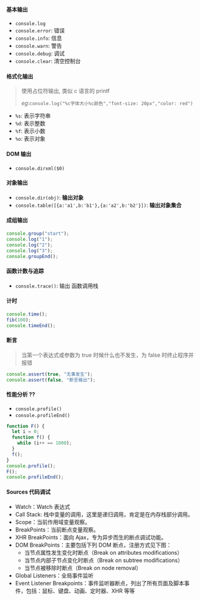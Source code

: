 #### 基本输出

- `console.log`
- `console.error`: 错误
- `console.info`: 信息
- `console.warn`: 警告
- `console.debug`: 调试
- `console.clear`: 清空控制台

#### 格式化输出

> 使用占位符输出, 类似 c 语言的 printf
>
> _eg_:`console.log("%c字体大小%c颜色","font-size: 20px","color: red")`

- `%s`: 表示字符串
- `%d`: 表示整数
- `%f`: 表示小数
- `%o`: 表示对象

#### DOM 输出

- `console.dirxml($0)`

#### 对象输出

- `console.dir(obj)`: **输出对象**
- `console.table([{a:'a1',b:'b1'},{a:'a2',b:'b2'}])`: **输出对象集合**

#### 成组输出

```js
console.group("start");
console.log("1");
console.log("2");
console.log("3");
console.groupEnd();
```

#### 函数计数与追踪

- `console.trace()`: 输出 函数调用栈

#### 计时

```js
console.time();
fib(100);
console.timeEnd();
```

#### 断言

> 当第一个表达式或参数为 true 时候什么也不发生，为 false 时终止程序并报错

```js
console.assert(true, "无事发生");
console.assert(false, "断言输出");
```

#### 性能分析 ??

- `console.profile()`
- `console.profileEnd()`

```js
function F() {
  let i = 0;
  function f() {
    while (i++ == 1000);
  }
  f();
}
console.profile();
F();
console.profileEnd();
```

#### Sources 代码调试

- Watch：Watch 表达式
- Call Stack: 栈中变量的调用，这里是递归调用，肯定是在内存栈部分调用。
- Scope：当前作用域变量观察。
- BreakPoints：当前断点变量观察。
- XHR BreakPoints：面向 Ajax，专为异步而生的断点调试功能。
- DOM BreakPoints：主要包括下列 DOM 断点，注册方式见下图：
  - 当节点属性发生变化时断点（Break on attributes modifications）
  - 当节点内部子节点变化时断点（Break on subtree modifications）
  - 当节点被移除时断点（Break on node removal）
- Global Listeners：全局事件监听
- Event Listener Breakpoints：事件监听器断点，列出了所有页面及脚本事件，包括：鼠标、键盘、动画、定时器、XHR 等等

####
